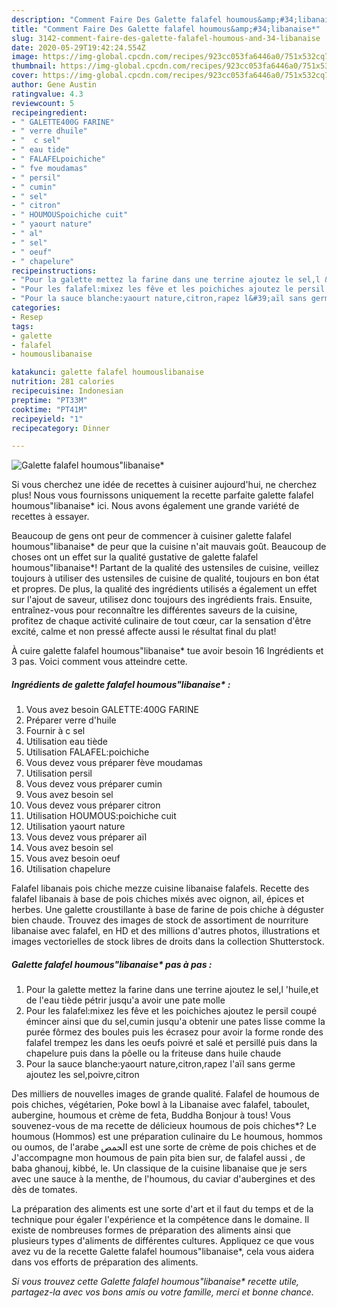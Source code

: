```yaml
---
description: "Comment Faire Des Galette falafel houmous&amp;#34;libanaise*"
title: "Comment Faire Des Galette falafel houmous&amp;#34;libanaise*"
slug: 3142-comment-faire-des-galette-falafel-houmous-and-34-libanaise
date: 2020-05-29T19:42:24.554Z
image: https://img-global.cpcdn.com/recipes/923cc053fa6446a0/751x532cq70/galette-falafel-houmouslibanaise-photo-principale-de-la-recette.jpg
thumbnail: https://img-global.cpcdn.com/recipes/923cc053fa6446a0/751x532cq70/galette-falafel-houmouslibanaise-photo-principale-de-la-recette.jpg
cover: https://img-global.cpcdn.com/recipes/923cc053fa6446a0/751x532cq70/galette-falafel-houmouslibanaise-photo-principale-de-la-recette.jpg
author: Gene Austin
ratingvalue: 4.3
reviewcount: 5
recipeingredient:
- " GALETTE400G FARINE"
- " verre dhuile"
- "  c sel"
- " eau tide"
- " FALAFELpoichiche"
- " fve moudamas"
- " persil"
- " cumin"
- " sel"
- " citron"
- " HOUMOUSpoichiche cuit"
- " yaourt nature"
- " al"
- " sel"
- " oeuf"
- " chapelure"
recipeinstructions:
- "Pour la galette mettez la farine dans une terrine ajoutez le sel,l &#39;huile,et de l&#39;eau tiède pétrir jusqu&#39;a avoir une pate molle"
- "Pour les falafel:mixez les fêve et les poichiches ajoutez le persil coupé émincer ainsi que du sel,cumin jusqu&#39;a obtenir une pates lisse comme la purée fôrmez des boules puis les écrasez pour avoir la forme ronde des falafel trempez les dans les oeufs poivré et salé et persillé puis dans la chapelure puis dans la pôelle ou la friteuse dans huile chaude"
- "Pour la sauce blanche:yaourt nature,citron,rapez l&#39;aïl sans germe ajoutez les sel,poivre,citron"
categories:
- Resep
tags:
- galette
- falafel
- houmouslibanaise

katakunci: galette falafel houmouslibanaise 
nutrition: 281 calories
recipecuisine: Indonesian
preptime: "PT33M"
cooktime: "PT41M"
recipeyield: "1"
recipecategory: Dinner

---
```



![Galette falafel houmous&#34;libanaise*](https://img-global.cpcdn.com/recipes/923cc053fa6446a0/751x532cq70/galette-falafel-houmouslibanaise-photo-principale-de-la-recette.jpg)

Si vous cherchez une idée de recettes à cuisiner aujourd'hui, ne cherchez plus! Nous vous fournissons uniquement la recette parfaite galette falafel houmous&#34;libanaise* ici. Nous avons également une grande variété de recettes à essayer.

Beaucoup de gens ont peur de commencer à cuisiner galette falafel houmous&#34;libanaise* de peur que la cuisine n'ait mauvais goût. Beaucoup de choses ont un effet sur la qualité gustative de galette falafel houmous&#34;libanaise*! Partant de la qualité des ustensiles de cuisine, veillez toujours à utiliser des ustensiles de cuisine de qualité, toujours en bon état et propres. De plus, la qualité des ingrédients utilisés a également un effet sur l'ajout de saveur, utilisez donc toujours des ingrédients frais. Ensuite, entraînez-vous pour reconnaître les différentes saveurs de la cuisine, profitez de chaque activité culinaire de tout cœur, car la sensation d'être excité, calme et non pressé affecte aussi le résultat final du plat!

<!--inarticleads1-->

À cuire galette falafel houmous&#34;libanaise* tue avoir besoin 16 Ingrédients et 3 pas. Voici comment vous atteindre cette.

##### Ingrédients de galette falafel houmous&#34;libanaise* :

1. Vous avez besoin  GALETTE:400G FARINE
1. Préparer  verre d&#39;huile
1. Fournir  à c sel
1. Utilisation  eau tiède
1. Utilisation  FALAFEL:poichiche
1. Vous devez vous préparer  fève moudamas
1. Utilisation  persil
1. Vous devez vous préparer  cumin
1. Vous avez besoin  sel
1. Vous devez vous préparer  citron
1. Utilisation  HOUMOUS:poichiche cuit
1. Utilisation  yaourt nature
1. Vous devez vous préparer  aïl
1. Vous avez besoin  sel
1. Vous avez besoin  oeuf
1. Utilisation  chapelure


Falafel libanais pois chiche mezze cuisine libanaise falafels. Recette des falafel libanais à base de pois chiches mixés avec oignon, ail, épices et herbes. Une galette croustillante à base de farine de pois chiche à déguster bien chaude. Trouvez des images de stock de assortiment de nourriture libanaise avec falafel, en HD et des millions d&#39;autres photos, illustrations et images vectorielles de stock libres de droits dans la collection Shutterstock. 

<!--inarticleads2-->

##### Galette falafel houmous&#34;libanaise* pas à pas :

1. Pour la galette mettez la farine dans une terrine ajoutez le sel,l &#39;huile,et de l&#39;eau tiède pétrir jusqu&#39;a avoir une pate molle
1. Pour les falafel:mixez les fêve et les poichiches ajoutez le persil coupé émincer ainsi que du sel,cumin jusqu&#39;a obtenir une pates lisse comme la purée fôrmez des boules puis les écrasez pour avoir la forme ronde des falafel trempez les dans les oeufs poivré et salé et persillé puis dans la chapelure puis dans la pôelle ou la friteuse dans huile chaude
1. Pour la sauce blanche:yaourt nature,citron,rapez l&#39;aïl sans germe ajoutez les sel,poivre,citron


Des milliers de nouvelles images de grande qualité. Falafel de houmous de pois chiches, végétarien, Poke bowl à la Libanaise avec falafel, taboulet, aubergine, houmous et crème de feta, Buddha Bonjour à tous! Vous souvenez-vous de ma recette de délicieux houmous de pois chiches*? Le houmous (Hommos) est une préparation culinaire du Le houmous, hommos ou oumos, de l&#39;arabe الحمص est une sorte de crème de pois chiches et de J&#39;accompagne mon houmous de pain pita bien sur, de falafel aussi , de baba ghanouj, kibbé, le. Un classique de la cuisine libanaise que je sers avec une sauce à la menthe, de l&#39;houmous, du caviar d&#39;aubergines et des dès de tomates. 

<!--inarticleads1-->

<p>
La préparation des aliments est une sorte d'art et il faut du temps et de la technique pour égaler l'expérience et la compétence dans le domaine. Il existe de nombreuses formes de préparation des aliments ainsi que plusieurs types d'aliments de différentes cultures. Appliquez ce que vous avez vu de la recette Galette falafel houmous&#34;libanaise*, cela vous aidera dans vos efforts de préparation des aliments.
</p>

<p>
<i>Si vous trouvez cette Galette falafel houmous&#34;libanaise* recette utile, partagez-la avec vos bons amis ou votre famille, merci et bonne chance.</i>
</p>
